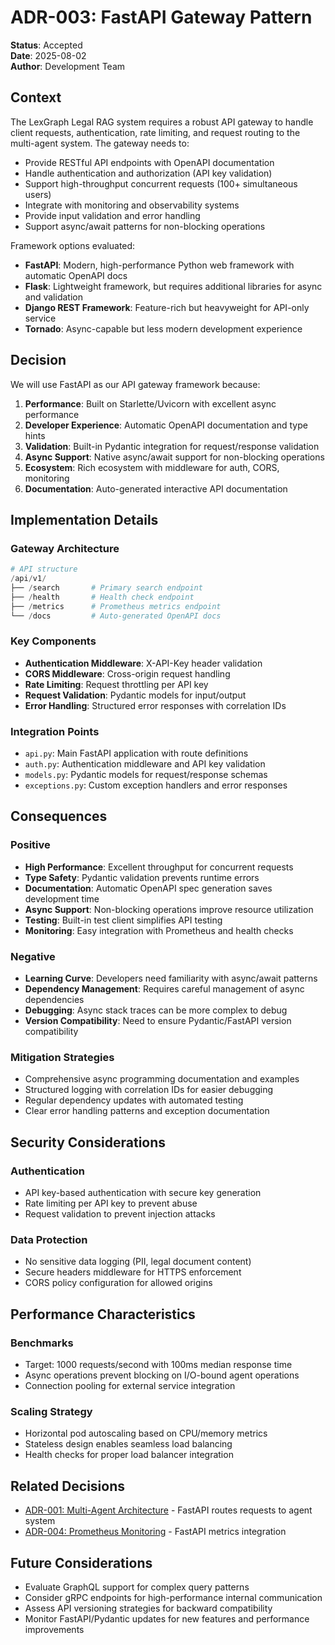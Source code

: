 # ADR-003: FastAPI Gateway Pattern

**Status**: Accepted  
**Date**: 2025-08-02  
**Author**: Development Team  

## Context

The LexGraph Legal RAG system requires a robust API gateway to handle client requests, authentication, rate limiting, and request routing to the multi-agent system. The gateway needs to:

- Provide RESTful API endpoints with OpenAPI documentation
- Handle authentication and authorization (API key validation)
- Support high-throughput concurrent requests (100+ simultaneous users)
- Integrate with monitoring and observability systems
- Provide input validation and error handling
- Support async/await patterns for non-blocking operations

Framework options evaluated:
- **FastAPI**: Modern, high-performance Python web framework with automatic OpenAPI docs
- **Flask**: Lightweight framework, but requires additional libraries for async and validation
- **Django REST Framework**: Feature-rich but heavyweight for API-only service
- **Tornado**: Async-capable but less modern development experience

## Decision

We will use FastAPI as our API gateway framework because:

1. **Performance**: Built on Starlette/Uvicorn with excellent async performance
2. **Developer Experience**: Automatic OpenAPI documentation and type hints
3. **Validation**: Built-in Pydantic integration for request/response validation
4. **Async Support**: Native async/await support for non-blocking operations
5. **Ecosystem**: Rich ecosystem with middleware for auth, CORS, monitoring
6. **Documentation**: Auto-generated interactive API documentation

## Implementation Details

### Gateway Architecture
```python
# API structure
/api/v1/
├── /search       # Primary search endpoint
├── /health       # Health check endpoint  
├── /metrics      # Prometheus metrics endpoint
└── /docs         # Auto-generated OpenAPI docs
```

### Key Components
- **Authentication Middleware**: X-API-Key header validation
- **CORS Middleware**: Cross-origin request handling
- **Rate Limiting**: Request throttling per API key
- **Request Validation**: Pydantic models for input/output
- **Error Handling**: Structured error responses with correlation IDs

### Integration Points
- `api.py`: Main FastAPI application with route definitions
- `auth.py`: Authentication middleware and API key validation
- `models.py`: Pydantic models for request/response schemas
- `exceptions.py`: Custom exception handlers and error responses

## Consequences

### Positive
- **High Performance**: Excellent throughput for concurrent requests
- **Type Safety**: Pydantic validation prevents runtime errors
- **Documentation**: Automatic OpenAPI spec generation saves development time
- **Async Support**: Non-blocking operations improve resource utilization
- **Testing**: Built-in test client simplifies API testing
- **Monitoring**: Easy integration with Prometheus and health checks

### Negative
- **Learning Curve**: Developers need familiarity with async/await patterns
- **Dependency Management**: Requires careful management of async dependencies
- **Debugging**: Async stack traces can be more complex to debug
- **Version Compatibility**: Need to ensure Pydantic/FastAPI version compatibility

### Mitigation Strategies
- Comprehensive async programming documentation and examples
- Structured logging with correlation IDs for easier debugging
- Regular dependency updates with automated testing
- Clear error handling patterns and exception documentation

## Security Considerations

### Authentication
- API key-based authentication with secure key generation
- Rate limiting per API key to prevent abuse
- Request validation to prevent injection attacks

### Data Protection
- No sensitive data logging (PII, legal document content)
- Secure headers middleware for HTTPS enforcement
- CORS policy configuration for allowed origins

## Performance Characteristics

### Benchmarks
- Target: 1000 requests/second with 100ms median response time
- Async operations prevent blocking on I/O-bound agent operations
- Connection pooling for external service integration

### Scaling Strategy
- Horizontal pod autoscaling based on CPU/memory metrics
- Stateless design enables seamless load balancing
- Health checks for proper load balancer integration

## Related Decisions
- [ADR-001: Multi-Agent Architecture](001-multi-agent-architecture.md) - FastAPI routes requests to agent system
- [ADR-004: Prometheus Monitoring](004-prometheus-monitoring.md) - FastAPI metrics integration

## Future Considerations
- Evaluate GraphQL support for complex query patterns
- Consider gRPC endpoints for high-performance internal communication
- Assess API versioning strategies for backward compatibility
- Monitor FastAPI/Pydantic updates for new features and performance improvements